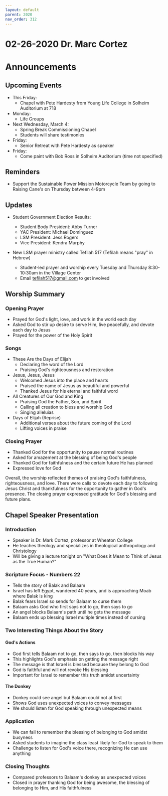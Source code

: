 ```yaml
---
layout: default
parent: 2020
nav_order: 312
---
```



# 02-26-2020 Dr. Marc Cortez



# Announcements

## Upcoming Events

- This Friday: 
    - Chapel with Pete Hardesty from Young Life College in Solheim Auditorium at 718
- Monday: 
    - Life Groups
- Next Wednesday, March 4:
    - Spring Break Commissioning Chapel 
    - Students will share testimonies  
- Friday:
    - Senior Retreat with Pete Hardesty as speaker
- Friday:
    - Come paint with Bob Ross in Solheim Auditorium (time not specified)

## Reminders

- Support the Sustainable Power Mission Motorcycle Team by going to Raising Cane's on Thursday between 4-9pm

## Updates

- Student Government Election Results:
    - Student Body President: Abby Turner
    - YAC President: Michael Dominguez
    - LSM President: Jess Rogers
    - Vice President: Kendra Murphy

- New LSM prayer ministry called Tefilah 517 (Tefilah means "pray" in Hebrew)
    - Student-led prayer and worship every Tuesday and Thursday 8:30-10:30am in the Village Center
    - Email tefilah517@gmail.com to get involved


## Worship Summary

### Opening Prayer

- Prayed for God's light, love, and work in the world each day
- Asked God to stir up desire to serve Him, live peacefully, and devote each day to Jesus
- Prayed for the power of the Holy Spirit

### Songs 

- These Are the Days of Elijah
    - Declaring the word of the Lord
    - Praising God's righteousness and restoration  
- Jesus, Jesus, Jesus
    - Welcomed Jesus into the place and hearts
    - Praised the name of Jesus as beautiful and powerful
    - Thanked Jesus for his eternal and faithful word
- All Creatures of Our God and King 
    - Praising God the Father, Son, and Spirit
    - Calling all creation to bless and worship God
    - Singing alleluias  
- Days of Elijah (Reprise)
    - Additional verses about the future coming of the Lord
    - Lifting voices in praise

### Closing Prayer

- Thanked God for the opportunity to pause normal routines  
- Asked for amazement at the blessing of being God's people
- Thanked God for faithfulness and the certain future He has planned
- Expressed love for God

Overall, the worship reflected themes of praising God's faithfulness, righteousness, and love. There were calls to devote each day to following Jesus Christ and thankfulness for the opportunity to gather in God's presence. The closing prayer expressed gratitude for God's blessing and future plans.


## Chapel Speaker Presentation

### Introduction

- Speaker is Dr. Mark Cortez, professor at Wheaton College 
- He teaches theology and specializes in theological anthropology and Christology
- Will be giving a lecture tonight on "What Does it Mean to Think of Jesus as the True Human?"

### Scripture Focus - Numbers 22

- Tells the story of Balak and Balaam 
- Israel has left Egypt, wandered 40 years, and is approaching Moab where Balak is king
- Balak fears Israel so sends for Balaam to curse them
- Balaam asks God who first says not to go, then says to go
- An angel blocks Balaam's path until he gets the message
- Balaam ends up blessing Israel multiple times instead of cursing

### Two Interesting Things About the Story

#### God's Actions

- God first tells Balaam not to go, then says to go, then blocks his way  
- This highlights God's emphasis on getting the message right
- The message is that Israel is blessed because they belong to God
- God is faithful and will not revoke His blessing
- Important for Israel to remember this truth amidst uncertainty

#### The Donkey

- Donkey could see angel but Balaam could not at first
- Shows God uses unexpected voices to convey messages
- We should listen for God speaking through unexpected means

### Application 

- We can fail to remember the blessing of belonging to God amidst busyness
- Asked students to imagine the class least likely for God to speak to them
- Challenge to listen for God's voice there, recognizing He can use anything

### Closing Thoughts

- Compared professors to Balaam's donkey as unexpected voices
- Closed in prayer thanking God for being awesome, the blessing of belonging to Him, and His faithfulness